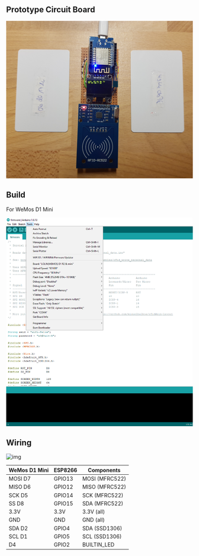 ## Prototype Circuit Board

![img](./prototype_circuit_board.jpg)

## Build

For WeMos D1 Mini

![img](./build_wemos_d1_mini.png)

## Wiring

![img](https://external-content.duckduckgo.com/iu/?u=http%3A%2F%2Fescapequotes.net%2Fwp-content%2Fuploads%2F2016%2F02%2Fesp8266-wemos-d1-mini-pinout.png&f=1&nofb=1)

| WeMos D1 Mini | ESP8266 | Components     |
|---------------|---------|----------------|
| MOSI D7       | GPIO13  | MOSI (MFRC522) |
| MISO D6       | GPIO12  | MISO (MFRC522) |
| SCK D5        | GPIO14  | SCK (MFRC522)  |
| SS D8         | GPIO15  | SDA (MFRC522)  |
| 3.3V          | 3.3V    | 3.3V (all)     |
| GND           | GND     | GND (all)      |
| SDA D2        | GPIO4   | SDA (SSD1306)  |
| SCL D1        | GPIO5   | SCL (SSD1306)  |
| D4            | GPIO2   | BUILTIN_LED    |



